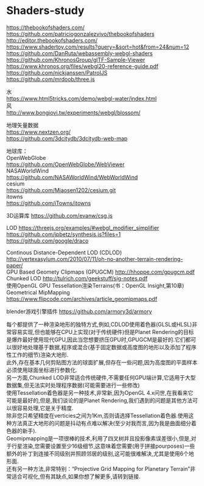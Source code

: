 # Shaders-study

https://thebookofshaders.com/  
https://github.com/patriciogonzalezvivo/thebookofshaders  
http://editor.thebookofshaders.com/  
https://www.shadertoy.com/results?query=&sort=hot&from=24&num=12  
https://github.com/DanRuta/webassembly-webgl-shaders    
https://github.com/KhronosGroup/glTF-Sample-Viewer  
https://www.khronos.org/files/webgl20-reference-guide.pdf  
https://github.com/nickjanssen/PatrolJS  
https://github.com/mrdoob/three.js  

水  
https://www.html5tricks.com/demo/webgl-water/index.html  
风  
http://www.bongiovi.tw/experiments/webgl/blossom/  



地理矢量数据  
https://www.nextzen.org/  
https://github.com/3dcitydb/3dcitydb-web-map  

地球库：  
OpenWebGlobe   
https://github.com/OpenWebGlobe/WebViewer  
NASAWorldWind  
https://github.com/NASAWorldWind/WebWorldWind  
cesium  
https://github.com/Miaosen1202/cesium.git  
itowns  
https://github.com/iTowns/itowns  

3D运算库
https://github.com/evanw/csg.js  

LOD
https://threejs.org/examples/#webgl_modifier_simplifier   
https://github.com/jpbetz/synthesis.js?files=1  
https://github.com/google/draco

Continous Distance-Dependent LOD (CDLOD) http://vertexasylum.com/2010/07/11/oh-no-another-terrain-rendering-paper/  
GPU Based Geomety Clipmaps (GPUGCM)  http://hhoppe.com/gpugcm.pdf  
Chunked LOD http://tulrich.com/geekstuff/sig-notes.pdf  
使用OpenGL GPU Tessellation渲染Terrains(书：OpenGL Insight,第10章)   
Geometrical MipMapping https://www.flipcode.com/archives/article_geomipmaps.pdf   

blender游戏引擎插件
https://github.com/armory3d/armory

每个都提供了一种渲染地形的独特方式,例如,CDLOD使用着色器(GLSL或HLSL)非常容易实现,但也能够在CPU上实现(对于传统硬件)但是Planet Rendering的目标是爆炸最好使用现代GPU,因此当您想要挤压GPU时,GPUGCM是最好的.它们都可以很好地处理基于数据,程序或混合(基于固定数据或高度图的地形以及添加了程序性工作的细节)渲染大地形.  
此外,存在基本几何剪贴图方法的球面扩展,但存在一些问题,因为高度图的平面样本必须使用球面坐标进行参数化.  
另一方面,Chunked LOD非常适合传统硬件,不需要任何GPU端计算,它适用于大型数据集,但无法实时处理程序数据(可能需要进行一些修改)  
使用Tessellation着色器是另一种技术,非常新,因为OpenGL 4.x问世,在我看来它可能是最好的,但是,我们谈论的是Planet Rendering,我们遇到的问题是其他方法可以很容易处理,它是关于精度.  
除非您只希望精度在verticies之间为1Km,否则请选择Tessellation着色器.使用这种方法真正大地形的问题是抖动有点难以解决(至少对我而言,因为我是曲面细分着色器的新手).  
Geomipmapping是一项很棒的技术,利用了四叉树并且投影像素误差很小,但是,对于行星渲染,您需要设置至少16级细节,这意味着您需要(用于拼接pourposes)一些额外的补丁到连接不同级别并照顾邻居的级别,这可能很难解决,尤其是使用6个地形面.  
还有另一种方法,非常特别：“Projective Grid Mapping for Planetary Terrain”非常适合可视化,但有其缺点,如果你想了解更多,请转到链接.  
 
